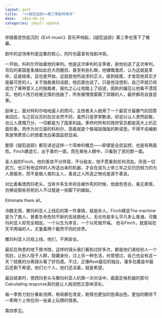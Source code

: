 ```yaml
---
layout: post
title:  "<<疑犯追踪>>第三季剧终简评"
date:   2014-05-14
categories: jekyll update
---
```

伴随着悲伤低沉的《Exit music》音乐声响起，《疑犯追踪》第三季也落下了帷幕。

剧中的这场审判是这集的核心，同时也最富有戏剧冲突。

一开始，科利尔开始着他的审判。他是这次审判的主宰者，是他创造了这次审判。背后的美国星条旗如此巨大而醒目，甚至有些扎眼，他慷慨激昂，认为这就是革命，这是结束，这也是开始，这就是他所追求的正义。直到结尾，才发现他其实才是最可悲的人。关于独裁者的话题，他后面也说了。只是他没想到，自己早就已经成为了某种意义上的独裁者，报仇之心让他踏上了歧途，固执的偏见让他看不清现实。他的人性已经被无情的扭曲了，所有被憎恨蒙蔽了双眼的人，最终都将自食恶果。

庭审上，面对柯利尔咄咄逼人的质问，主控者夫人她用了一个最官方最霸气的回答来回应，与之前议员的反应全然不同，虽然只是寥寥数语，却足以让人肃然起敬，也让人感慨万分，一切都是为了国家利益。季终时所有的政府官员都是高大上的正面形象，而作为对立面的科利尔，简直就是个极端加强版的斯诺登。不得不说编剧真是煞费苦心的想着洗白美国监控丑闻。

整部《疑犯追踪》都在讲述这样一个简单的概念——即便是全民监控，也是有两面性。Finch建造它，出于善的一面，而在某些人眼中，只看到了恶的那一面。

圣人般的Finch，他的善良不分阵营，不分敌友，他不愿看到任何流血，厌恶一切武力。也只有他这样的人所造出来的机器，才会在成为上帝三年之后仍旧努力的为人类服务，而不是做人类的主人，善良之人所造之物也是源于善良。

对比着看徳西玛老头，当有许多生命将会被炸死的时候，他面色苍白，毫无表情，仿佛说那些将死的人不过就是一些脚下的蝼蚁。

Eliminate them all。

冷酷无情，撒玛利亚人上线后的第一件事情，就是杀人。Finch建造The machine是为了救人，冒着生命危险不断的去拯救他人，无论你是多么平凡多么普通，可撒玛利亚人却完全相反。一个以生为序言，一个以死做开端。
他与Finch，就是站在天平两端的人，丈量着两个截然不同的世界。

撒玛利亚人已经上线，他们，不再安全。

最后在熟悉的地下图书馆，这样的镜头我们看到过好多次，都是他们递给别人一个信封，让别人隐于人群，隐藏身份，过上另一种生活，何曾想过，自己也会有这一天？结尾的分离镜头看了好伤感。不过，正像Root最后的独白，潘多拉魔盒中最后还剩下希望。他们七个人，他们还活着，就是希望。

最后结束时，徳西玛老头与撒玛利亚人的第一次对话中，画面定格机器的那句Calculating response真的是让人揣测而又意味深长。

每一季势力划分重新洗牌，格局都在改变，剧情也更加的饱满出色。更加的期待下一季两个上帝在同一张桌上玩牌的情景。

第四季见。 